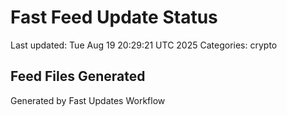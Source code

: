 # Fast Feed Update Status
Last updated: Tue Aug 19 20:29:21 UTC 2025
Categories: crypto

## Feed Files Generated

Generated by Fast Updates Workflow
